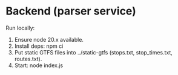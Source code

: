 # Backend (parser service)

Run locally:
1. Ensure node 20.x available.
2. Install deps: npm ci
3. Put static GTFS files into ../static-gtfs (stops.txt, stop_times.txt, routes.txt).
4. Start: node index.js
